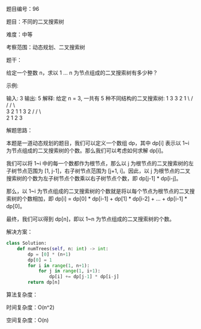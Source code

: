 题目编号：96

题目：不同的二叉搜索树

难度：中等

考察范围：动态规划、二叉搜索树

题干：

给定一个整数 n，求以 1 ... n 为节点组成的二叉搜索树有多少种？

示例:

输入: 3
输出: 5
解释:
给定 n = 3, 一共有 5 种不同结构的二叉搜索树:
   1         3     3      2      1
    \       /     /      / \      \
     3     2     1      1   3      2
    /     /       \                 \
   2     1         2                 3

解题思路：

本题是一道动态规划的题目，我们可以定义一个数组 dp，其中 dp[i] 表示以 1~i 为节点组成的二叉搜索树的个数。那么我们可以考虑如何求解 dp[i]。

我们可以将 1~i 中的每一个数都作为根节点，那么以 j 为根节点的二叉搜索树的左子树节点范围为 [1, j-1]，右子树节点范围为 [j+1, i]。因此，以 j 为根节点的二叉搜索树的个数为左子树节点个数乘以右子树节点个数，即 dp[j-1] * dp[i-j]。

那么，以 1~i 为节点组成的二叉搜索树的个数就是将以每个节点为根节点的二叉搜索树的个数相加，即 dp[i] = dp[0] * dp[i-1] + dp[1] * dp[i-2] + ... + dp[i-1] * dp[0]。

最终，我们可以得到 dp[n]，即以 1~n 为节点组成的二叉搜索树的个数。

解决方案：

```python
class Solution:
    def numTrees(self, n: int) -> int:
        dp = [0] * (n+1)
        dp[0] = 1
        for i in range(1, n+1):
            for j in range(1, i+1):
                dp[i] += dp[j-1] * dp[i-j]
        return dp[n]
```

算法复杂度：

时间复杂度：O(n^2)

空间复杂度：O(n)